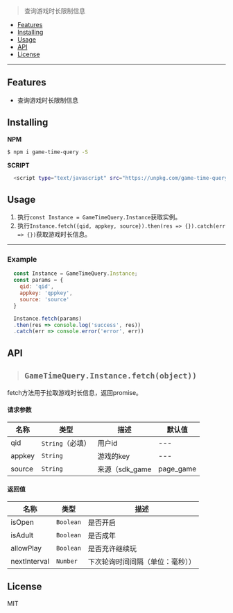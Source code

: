 > 查询游戏时长限制信息

* [Features](#features)
* [Installing](#installing)
* [Usage](#usage)
* [API](#api)
* [License](#license)

***

## Features
* 查询游戏时长限制信息

## Installing

**NPM**
```bash
$ npm i game-time-query -S
```

**SCRIPT**
```bash
  <script type="text/javascript" src="https://unpkg.com/game-time-query/dist/game-time-query.min.js"></script>
```

## Usage

1. 执行`const Instance = GameTimeQuery.Instance`获取实例。
2. 执行`Instance.fetch({qid, appkey, source}).then(res => {}).catch(err => {})`获取游戏时长信息。

***
### Example

```javascript
  const Instance = GameTimeQuery.Instance;
  const params = {
    qid: 'qid',
    appkey: 'qppkey',
    source: 'source'
  }

  Instance.fetch(params)
  .then(res => console.log('success', res))
  .catch(err => console.error('error', err))
```

## API
> ## `GameTimeQuery.Instance.fetch(object))`
fetch方法用于拉取游戏时长信息，返回promise。

#### 请求参数
| 名称 | 类型 | 描述 | 默认值 |
| --- | --- | --- | --- |
| qid | `String`（必填） | 用户id | --- |
| appkey | `String` | 游戏的key | --- |
| source | `String` | 来源（sdk_game | page_game | html_game） | --- |

#### 返回值
| 名称 | 类型 | 描述 |
| --- | --- | --- |
| isOpen | `Boolean` | 是否开启 |
| isAdult | `Boolean` | 是否成年 |
| allowPlay | `Boolean` | 是否充许继续玩 |
| nextInterval | `Number` | 下次轮询时间间隔（单位：毫秒）） |

## License
MIT